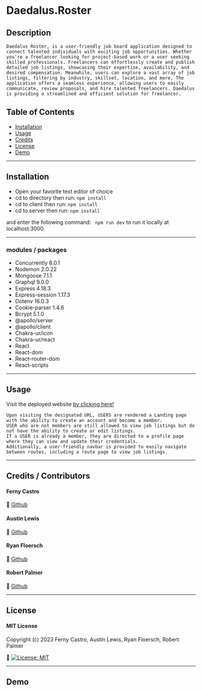 # Daedalus.Roster

## Description

```
Daedalus Roster, is a user-friendly job board application designed to connect talented individuals with exciting job opportunities. Whether you're a freelancer looking for project-based work or a user seeking skilled professionals. Freelancers can effortlessly create and publish detailed job listings, showcasing their expertise, availability, and desired compensation. Meanwhile, users can explore a vast array of job listings, filtering by industry, skillset, location, and more. The application offers a seamless experience, allowing users to easily communicate, review proposals, and hire talented freelancers. Daedalus is providing a streamlined and efficient solution for freelancer.
```

## Table of Contents

- [Installation](#installation)
- [Usage](#usage)
- [Credits](#credits)
- [License](#license)
- [Demo](#demo)

---
## Installation
- Open your favorite text editor of choice
- cd to directory then run: 
`` npm install ``
- cd to client then run:
`` npm install ``
- cd to server then run:
`` npm install ``

and enter the following command:
   `` npm run dev`` to run it locally at localhost:3000.


---
### modules / packages

- Concurrently 8.0.1
- Nodemon 2.0.22
- Mongoose 7.1.1
- Graphql 9.0.0
- Express 4.18.3
- Express-session 1.17.3
- Dotenv 16.0.3
- Cookie-parser  1.4.6
- Bcrypt 5.1.0
- @apollo/server
- @apollo/client
- Chakra-ur/icon
- Chakra-ur/react
- React
- React-dom
- React-router-dom
- React-scripts

---
## Usage

Visit the deployed website [by clicking here!](https://desolate-wave-03544.herokuapp.com/)

``` 
Upon visiting the designated URL, USERS are rendered a Landing page with the ability to create an account and become a member. 
USER who are not members are still allowed to view job listings but do not have the ability to create or edit listings. 
If a USER is already a member, they are directed to a profile page where they can view and update their credentials. 
Additionally, a user-friendly navbar is provided to easily navigate between routes, including a route page to view job listings.
```


---
## Credits / Contributors

#### Ferny Castro 
🔗 [Github](https://github.com/FernyCastro8)

#### Austin Lewis
🔗 [Github](https://github.com/AustinL96)

#### Ryan Floersch
🔗 [Github](https://github.com/RyanmFloersch)

#### Robert Palmer
🔗 [Github](https://github.com/Palm717)

---
## License

#### MIT License

Copyright (c) 2023 Ferny Castro, Austin Lewis, Ryan Floersch, Robert Palmer

🔗 [![License: MIT](https://img.shields.io/badge/License-MIT-yellow.svg)](https://opensource.org/licenses/MIT)


---
## Demo

